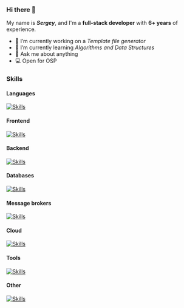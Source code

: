 ### Hi there 👋

My name is **_Sergey_**, and I'm a **full-stack developer** with **6+ years** of experience.

- 🔭 I’m currently working on a _Template file generator_
- 🌱 I’m currently learning _Algorithms and Data Structures_
- 💬 Ask me about anything
- 💻 Open for OSP

### Skills

#### Languages
[![Skills](https://skillicons.dev/icons?i=js,ts,py,go,java,php,dart)](https://skillicons.dev)

#### Frontend
[![Skills](https://skillicons.dev/icons?i=html,css,vue,nuxtjs,bootstrap,babel)](https://skillicons.dev)

#### Backend
[![Skills](https://skillicons.dev/icons?i=nodejs,deno,express,nestjs,spring,laravel)](https://skillicons.dev)

#### Databases
[![Skills](https://skillicons.dev/icons?i=mongodb,postgres,redis,mysql,sqlite,cassandra)](https://skillicons.dev)

#### Message brokers
[![Skills](https://skillicons.dev/icons?i=rabbitmq,redis)](https://skillicons.dev)

#### Cloud
[![Skills](https://skillicons.dev/icons?i=aws,gcp,firebase,cloudflare,github,gitlab,stackoverflow,sentry)](https://skillicons.dev)

#### Tools
[![Skills](https://skillicons.dev/icons?i=idea,vscode,git,postman,vim,neovim,figma)](https://skillicons.dev)

#### Other
[![Skills](https://skillicons.dev/icons?i=docker,kubernetes,reactivex,graphql,apollo,jest,flutter,bash,regex,md,jenkins,nginx,grafana,githubactions,bots,linux)](https://skillicons.dev)
